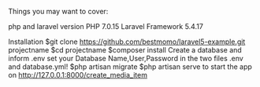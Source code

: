 

Things you may want to cover:

php  and laravel version
    PHP 7.0.15
    Laravel Framework 5.4.17

Installation
    $git clone https://github.com/bestmomo/laravel5-example.git projectname
    $cd projectname
    $composer install
    Create a database and inform .env
        set your Database Name,User,Password in the two files .env and database.yml!
        $php artisan migrate
    $php artisan serve
        to start the app on http://127.0.0.1:8000/create_media_item
